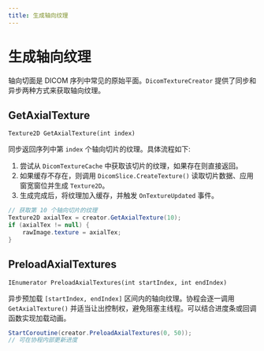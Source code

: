 ```yaml
---
title: 生成轴向纹理
---
```


# 生成轴向纹理

轴向切面是 DICOM 序列中常见的原始平面。`DicomTextureCreator` 提供了同步和异步两种方式来获取轴向纹理。

## GetAxialTexture

`Texture2D GetAxialTexture(int index)`

同步返回序列中第 `index` 个轴向切片的纹理。具体流程如下:

1. 尝试从 `DicomTextureCache` 中获取该切片的纹理，如果存在则直接返回。
2. 如果缓存不存在，则调用 `DicomSlice.CreateTexture()` 读取切片数据、应用窗宽窗位并生成 `Texture2D`。
3. 生成完成后，将纹理加入缓存，并触发 `OnTextureUpdated` 事件。

```csharp
// 获取第 10 个轴向切片的纹理
Texture2D axialTex = creator.GetAxialTexture(10);
if (axialTex != null) {
    rawImage.texture = axialTex;
}
```

## PreloadAxialTextures

`IEnumerator PreloadAxialTextures(int startIndex, int endIndex)`

异步预加载 `[startIndex, endIndex]` 区间内的轴向纹理。协程会逐一调用 `GetAxialTexture()` 并适当让出控制权，避免阻塞主线程。可以结合进度条或回调函数实现加载动画。

```csharp
StartCoroutine(creator.PreloadAxialTextures(0, 50));
// 可在协程内部更新进度
```